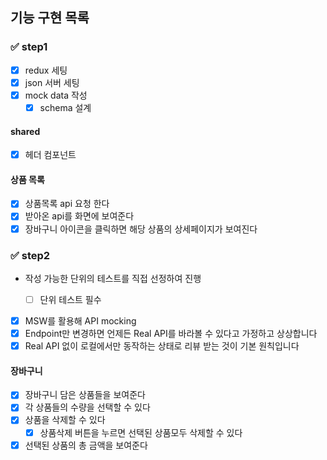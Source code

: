 ## 기능 구현 목록

### ✅ step1

- [x] redux 세팅
- [x] json 서버 세팅
- [x] mock data 작성
  - [x] schema 설계

#### shared

- [x] 헤더 컴포넌트

#### 상품 목록

- [x] 상품목록 api 요청 한다
- [x] 받아온 api를 화면에 보여준다
- [x] 장바구니 아이콘을 클릭하면 해당 상품의 상세페이지가 보여진다

### ✅ step2

- 작성 가능한 단위의 테스트를 직접 선정하여 진행

  - [ ] 단위 테스트 필수

- [x] MSW를 활용해 API mocking
- [x] Endpoint만 변경하면 언제든 Real API를 바라볼 수 있다고 가정하고 상상합니다
- [x] Real API 없이 로컬에서만 동작하는 상태로 리뷰 받는 것이 기본 원칙입니다

#### 장바구니

- [x] 장바구니 담은 상품들을 보여준다
- [x] 각 상품들의 수량을 선택할 수 있다
- [x] 상품을 삭제할 수 있다
  - [x] 상품삭제 버튼을 누르면 선택된 상품모두 삭제할 수 있다
- [x] 선택된 상품의 총 금액을 보여준다
